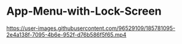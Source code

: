 # App-Menu-with-Lock-Screen

https://user-images.githubusercontent.com/96529109/185781095-2e4a138f-7095-4b6e-952f-d76b586f5f65.mp4

